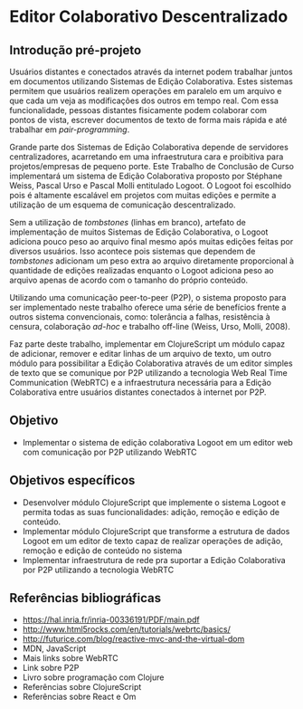 # Editor Colaborativo Descentralizado

## Introdução pré-projeto

Usuários distantes e conectados através da internet podem trabalhar juntos em documentos utilizando Sistemas de Edição Colaborativa. Estes sistemas permitem que usuários realizem operações em paralelo em um arquivo e que cada um veja as modificações dos outros em tempo real. Com essa funcionalidade, pessoas distantes fisicamente podem colaborar com pontos de vista, escrever documentos de texto de forma mais rápida e até trabalhar em *pair-programming*.

Grande parte dos Sistemas de Edição Colaborativa depende de servidores centralizadores, acarretando em uma infraestrutura cara e proibitiva para projetos/empresas de pequeno porte. Este Trabalho de Conclusão de Curso implementará um sistema de Edição Colaborativa proposto por Stéphane Weiss, Pascal Urso e Pascal Molli entitulado Logoot. O Logoot foi escolhido pois é altamente escalável em projetos com muitas edições e permite a utilização de um esquema de comunicação descentralizado.

Sem a utilização de *tombstones* (linhas em branco), artefato de implementação de muitos Sistemas de Edição Colaborativa, o Logoot adiciona pouco peso ao arquivo final mesmo após muitas edições feitas por diversos usuários. Isso acontece pois sistemas que dependem de *tombstones* adicionam um peso extra ao arquivo diretamente proporcional à quantidade de edições realizadas enquanto o Logoot adiciona peso ao arquivo apenas de acordo com o tamanho do próprio conteúdo.

Utilizando uma comunicação peer-to-peer (P2P), o sistema proposto para ser implementado neste trabalho oferece uma série de benefícios frente a outros sistema convencionais, como: tolerância a falhas, resistência à censura, colaboração *ad-hoc* e trabalho off-line (Weiss, Urso, Molli, 2008).

Faz parte deste trabalho, implementar em ClojureScript um módulo capaz de adicionar, remover e editar linhas de um arquivo de texto, um outro módulo para possibilitar a Edição Colaborativa através de um editor simples de texto que se comunique por P2P utilizando a tecnologia Web Real Time Communication (WebRTC) e a infraestrutura necessária para a Edição Colaborativa entre usuários distantes conectados à internet por P2P.

## Objetivo

- Implementar o sistema de edição colaborativa Logoot em um editor web com comunicação por P2P utilizando WebRTC

## Objetivos específicos

- Desenvolver módulo ClojureScript que implemente o sistema Logoot e permita todas as suas funcionalidades: adição, remoção e edição de conteúdo.
- Implementar módulo ClojureScript que transforme a estrutura de dados Logoot em um editor de texto capaz de realizar operações de adição, remoção e edição de conteúdo no sistema
- Implementar infraestrutura de rede pra suportar a Edição Colaborativa por P2P utilizando a tecnologia WebRTC

## Referências bibliográficas

- https://hal.inria.fr/inria-00336191/PDF/main.pdf
- http://www.html5rocks.com/en/tutorials/webrtc/basics/
- http://futurice.com/blog/reactive-mvc-and-the-virtual-dom
- MDN, JavaScript
- Mais links sobre WebRTC
- Link sobre P2P
- Livro sobre programação com Clojure
- Referências sobre ClojureScript
- Referências sobre React e Om
